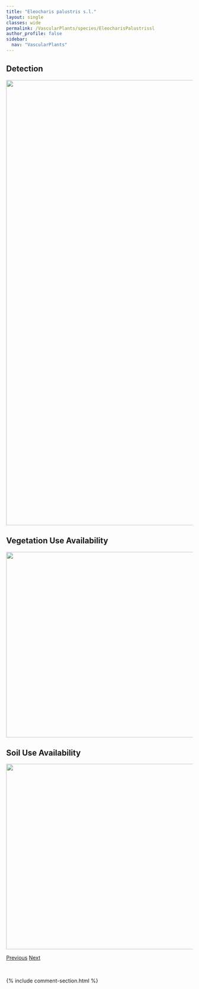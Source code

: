 ```yaml
---
title: "Eleocharis palustris s.l."
layout: single
classes: wide
permalink: /VascularPlants/species/EleocharisPalustrissl
author_profile: false
sidebar:
  nav: "VascularPlants"
---
```


<h2>Detection</h2>

<a href="https://drive.google.com/uc?export=view&id=1gW2fhgZzSaPVgnIsf38rJ_-WgMgGp2Oo">
<img src="https://drive.google.com/uc?export=view&id=1gW2fhgZzSaPVgnIsf38rJ_-WgMgGp2Oo" height = "1200" width = "800">
</a>


<h2>Vegetation Use Availability</h2>

<a href="https://drive.google.com/uc?export=view&id=1jHasga_la1fu683oWcSn8f6P9Nt2zV9h">
<img src="https://drive.google.com/uc?export=view&id=1jHasga_la1fu683oWcSn8f6P9Nt2zV9h" height = "500" width = "1000">
</a>


<h2>Soil Use Availability</h2>

<a href="https://drive.google.com/uc?export=view&id=1jejSBshYAN1fkeYh2pR2gt_P-z4IslP8">
<img src="https://drive.google.com/uc?export=view&id=1jejSBshYAN1fkeYh2pR2gt_P-z4IslP8" height = "500" width = "1000">
</a>


<a href="/DevelopmentWebsite/VascularPlants/species/EleocharisEngelmannii" class="pagination--pager" title="Eleocharis engelmannii">Previous</a> <a href="/DevelopmentWebsite/VascularPlants/species/EleocharisQuinqueflora" class="pagination--pager" title="Eleocharis quinqueflora">Next</a>

<p>&nbsp;</p>

{% include comment-section.html %}
